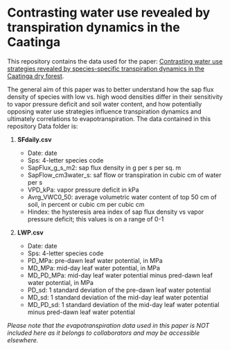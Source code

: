 # Contrasting water use revealed by transpiration dynamics in the Caatinga 

This repository contains the data used for the paper: [Contrasting water use strategies revealed by species-specific transpiration dynamics in the Caatinga dry forest](https://academic.oup.com/treephys/advance-article/doi/10.1093/treephys/tpad137/7342201?utm_source=advanceaccess&utm_campaign=treephys&utm_medium=email). 

The general aim of this paper was to better understand how the sap flux density of species with low vs. high wood densities differ in their sensitivity to vapor pressure deficit and soil water content, and how potentially opposing water use strategies influence transpiration dynamics and ultimately correlations to evapotranspiration. The data contained in this repository Data folder is:

1. **SFdaily.csv**
   * Date: date 
   * Sps: 4-letter species code
   * SapFlux_g_s_m2: sap flux density in g per s per sq. m
   * SapFlow_cm3water_s: saf flow or transpiration in cubic cm of water per s
   * VPD_kPa: vapor pressure deficit in kPa
   * Avrg_VWC0_50: average volumetric water content of top 50 cm of soil, in percent or cubic cm per cubic cm
   * Hindex: the hysteresis area index of sap flux density vs vapor pressure deficit; this values is on a  range of 0-1
     
2. **LWP.csv**
   * Date: date
   * Sps: 4-letter species code
   * PD_MPa: pre-dawn leaf water potential, in MPa
   * MD_MPa: mid-day leaf water potential, in MPa
   * MD_PD_MPa: mid-day leaf water potential minus pred-dawn leaf water potential, in MPa
   * PD_sd: 1 standard deviation of the pre-dawn leaf water potential
   * MD_sd: 1 standard deviation of the mid-day leaf water potential
   * MD_PD_sd: 1 standard deviation of the mid-day leaf water potential minus pred-dawn leaf water potential
  
*Please note that the evapotranspiration data used in this paper is NOT included here as it belongs to collaborators and may be accessible elsewhere.* 


   



 
